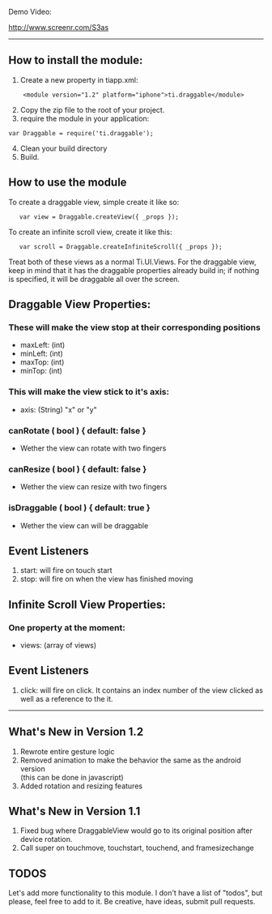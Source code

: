 Demo Video:

http://www.screenr.com/S3as

---

## How to install the module:

1. Create a new property in tiapp.xml:

```
    <module version="1.2" platform="iphone">ti.draggable</module>
```

2. Copy the zip file to the root of your project.
3. require the module in your application:

```
var Draggable = require('ti.draggable');
```

4. Clean your build directory
5. Build.

## How to use the module
To create a draggable view, simple create it like so:
```
   var view = Draggable.createView({ _props });
```

To create an infinite scroll view, create it like this:
```
   var scroll = Draggable.createInfiniteScroll({ _props });
```

Treat both of these views as a normal Ti.UI.Views.
For the draggable view, keep in mind that it has the draggable properties already build in; if nothing is specified, it will be draggable all over the screen.

## Draggable View Properties:

### These will make the view stop at their corresponding positions

* maxLeft: (int)
* minLeft: (int)
* maxTop: (int)
* minTop: (int)

### This will make the view stick to it's axis:

* axis: (String) "x" or "y"

### canRotate ( bool ) { default: false }

* Wether the view can rotate with two fingers

### canResize ( bool ) { default: false }

* Wether the view can resize with two fingers

### isDraggable ( bool ) { default: true }

* Wether the view can will be draggable

## Event Listeners

1. start: will fire on touch start
2. stop: will fire on when the view has finished moving


## Infinite Scroll View Properties:

### One property at the moment:

* views: (array of views)

## Event Listeners

1. click: will fire on click. It contains an index number of the view clicked as well as a reference to the it.

---

## What's New in Version 1.2

1. Rewrote entire gesture logic
2. Removed animation to make the behavior the same as the android version   
(this can be done in javascript)
3. Added rotation and resizing features


## What's New in Version 1.1

1. Fixed bug where DraggableView would go to its original position after device rotation.
2. Call super on touchmove, touchstart, touchend, and framesizechange

## TODOS
Let's add more functionality to this module. I don't have a list of "todos", but please, feel free to add to it. Be creative, have ideas, submit pull requests.